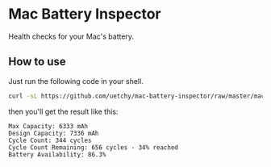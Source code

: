 # Mac Battery Inspector

Health checks for your Mac's battery.

## How to use

Just run the following code in your shell.

```bash
curl -sL https://github.com/uetchy/mac-battery-inspector/raw/master/mac-battery-inspector.py | python
```

then you'll get the result like this:

```
Max Capacity: 6333 mAh
Design Capacity: 7336 mAh
Cycle Count: 344 cycles
Cycle Count Remaining: 656 cycles - 34% reached
Battery Availability: 86.3%
```

